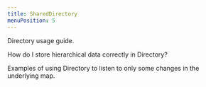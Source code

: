 ```yaml
---
title: SharedDirectory
menuPosition: 5
---
```


Directory usage guide.

How do I store hierarchical data correctly in Directory?

Examples of using Directory to listen to only some changes in the underlying map.
